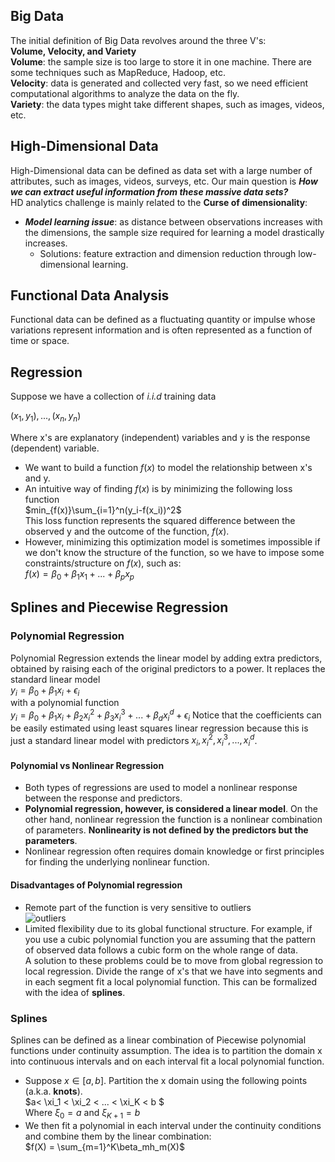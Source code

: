 ## Big Data
The initial definition of Big Data revolves around the three V's:  
**Volume, Velocity, and Variety**  
**Volume**: the sample size is too large to store it in one machine. There are some techniques such as MapReduce, Hadoop, etc.  
**Velocity**: data is generated and collected very fast, so we need efficient computational algorithms to analyze the data on the fly.  
**Variety**: the data types might take different shapes, such as images, videos, etc.  

## High-Dimensional Data
High-Dimensional data can be defined as data set with a large number of attributes, such as images, videos, surveys, etc. Our main question is **_How we can extract useful information from these massive data sets?_**  
HD analytics challenge is mainly related to the **Curse of dimensionality**:
* **_Model learning issue_**: as distance between observations increases with the dimensions, the sample size required for learning a model drastically increases.
  * Solutions: feature extraction and dimension reduction through low-dimensional learning.  

## Functional Data Analysis
Functional data can be defined as a fluctuating quantity or impulse whose variations represent information and is often represented as a function of time or space.  

## Regression
Suppose we have a collection of _i.i.d_ training data  

$(x_1, y_1),...,(x_n, y_n)$  

Where x's are explanatory (independent) variables and y is the response (dependent) variable.  
* We want to build a function $f(x)$ to model the relationship between x's and y.  
* An intuitive way of finding $f(x)$ is by minimizing the following loss function  
$min_{f(x)}\sum_{i=1}^n(y_i-f(x_i))^2$  
This loss function represents the squared difference between the observed y and the outcome of the function, $f(x)$.  
* However, minimizing this optimization model is sometimes impossible if we don't know the structure of the function, so we have to impose some constraints/structure on $f(x)$, such as:  
$f(x) = \beta_0+\beta_1x_1+...+\beta_px_p$  

## Splines and Piecewise Regression

### Polynomial Regression  
Polynomial Regression extends the linear model by adding extra predictors, obtained by raising each of the original predictors to a power. It replaces the standard linear model  
$y_i = \beta_0+\beta_1x_i+\epsilon_i$  
with a polynomial function  
$y_i = \beta_0+\beta_1x_i+\beta_2x_i^2+\beta_3x_i^3+...+\beta_dx_i^d+\epsilon_i$
Notice that the coefficients can be easily estimated using least squares linear regression because this is just a standard linear model with predictors $x_i, x_i^2,x_i^3,...,x_i^d$.  

#### Polynomial vs Nonlinear Regression  
* Both types of regressions are used to model a nonlinear response between the response and predictors.
* **Polynomial regression, however, is considered a linear model**. On the other hand, nonlinear regression the function is a nonlinear combination of parameters. **Nonlinearity is not defined by the predictors but the parameters**.
* Nonlinear regression often requires domain knowledge or first principles for finding the underlying nonlinear function.

#### Disadvantages of Polynomial regression
* Remote part of the function is very sensitive to outliers  
![outliers](D:/Cursos/ISYE_8803/Notes/Images/poly_disadvantages.png)  
* Limited flexibility due to its global functional structure. For example, if you use a cubic polynomial function you are assuming that the pattern of observed data follows a cubic form on the whole range of data.  
A solution to these problems could be to move from global regression to local regression. Divide the range of x's that we have into segments and in each segment fit a local polynomial function. This can be formalized with the idea of **splines**.  

### Splines  
Splines can be defined as a linear combination of Piecewise polynomial functions under continuity assumption. The idea is to partition the domain x into continuous intervals and on each interval fit a local polynomial function.   
* Suppose $x \in [a,b]$. Partition the x domain using the following points (a.k.a. **knots**).  
$a< \xi_1 < \xi_2 < ... < \xi_K < b $  
Where $\xi_0 = a$ and $\xi_{K+1} = b$  
* We then fit a polynomial in each interval under the continuity conditions and combine them by the linear combination:   
$f(X) = \sum_{m=1}^K\beta_mh_m(X)$  
